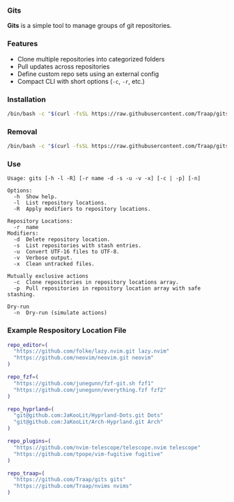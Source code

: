### Gits

**Gits** is a simple tool to manage groups of git repositories.

### Features
- Clone multiple repositories into categorized folders
- Pull updates across repositories
- Define custom repo sets using an external config
- Compact CLI with short options (`-c`, `-r`, etc.)

### Installation
```bash
/bin/bash -c "$(curl -fsSL https://raw.githubusercontent.com/Traap/gits/master/install.sh)"
```

### Removal
```bash
/bin/bash -c "$(curl -fsSL https://raw.githubusercontent.com/Traap/gits/master/uninstall.sh)"
```

### Use
```console
Usage: gits [-h -l -R] [-r name -d -s -u -v -x] [-c | -p] [-n]

Options:
  -h  Show help.
  -l  List repository locations.
  -R  Apply modifiers to repository locations.

Repository Locations:
  -r  name
Modifiers:
  -d  Delete repository location.
  -s  List repositories with stash entries.
  -u  Convert UTF-16 files to UTF-8.
  -v  Verbose output.
  -x  Clean untracked files.

Mutually exclusive actions
  -c  Clone repositories in repository locations array.
  -p  Pull repositories in repository location array with safe stashing.

Dry-run
  -n  Dry-run (simulate actions)
```

### Example Respository Location File
```bash
repo_editor=(
  "https://github.com/folke/lazy.nvim.git lazy.nvim"
  "https://github.com/neovim/neovim.git neovim"
)

repo_fzf=(
  "https://github.com/junegunn/fzf-git.sh fzf1"
  "https://github.com/junegunn/everything.fzf fzf2"
)

repo_hyprland=(
  "git@github.com:JaKooLit/Hyprland-Dots.git Dots"
  "git@github.com:JaKooLit/Arch-Hyprland.git Arch"
)

repo_plugins=(
  "https://github.com/nvim-telescope/telescope.nvim telescope"
  "https://github.com/tpope/vim-fugitive fugitive"
)

repo_traap=(
  "https://github.com/Traap/gits gits"
  "https://github.com/Traap/nvims nvims"
)
```

